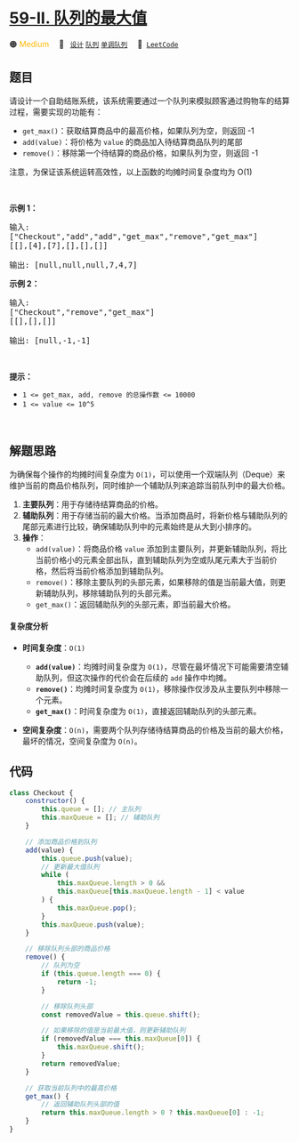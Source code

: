 # [59-II. 队列的最大值](https://leetcode.cn/problems/dui-lie-de-zui-da-zhi-lcof)

🟠 <font color=#ffb800>Medium</font>&emsp; 🔖&ensp; [`设计`](/tag/design.md) [`队列`](/tag/queue.md) [`单调队列`](/tag/monotonic-queue.md)&emsp; 🔗&ensp;[`LeetCode`](https://leetcode.cn/problems/dui-lie-de-zui-da-zhi-lcof)

## 题目

<p>请设计一个自助结账系统，该系统需要通过一个队列来模拟顾客通过购物车的结算过程，需要实现的功能有：</p>

<ul>
	<li><code>get_max()</code>：获取结算商品中的最高价格，如果队列为空，则返回 -1</li>
	<li><code>add(value)</code>：将价格为 <code>value</code> 的商品加入待结算商品队列的尾部</li>
	<li><code>remove()</code>：移除第一个待结算的商品价格，如果队列为空，则返回 -1</li>
</ul>

<p>注意，为保证该系统运转高效性，以上函数的均摊时间复杂度均为 O(1)</p>

<p>&nbsp;</p>

<p><strong>示例 1：</strong></p>

<pre>
输入: 
["Checkout","add","add","get_max","remove","get_max"]
[[],[4],[7],[],[],[]]

输出: [null,null,null,7,4,7]
</pre>

<p><strong>示例 2：</strong></p>

<pre>
输入: 
["Checkout","remove","get_max"]
[[],[],[]]

输出: [null,-1,-1]
</pre>

<p>&nbsp;</p>

<p><strong>提示：</strong></p>

<ul>
	<li><code>1 &lt;= get_max, add, remove 的总操作数&nbsp;&lt;= 10000</code></li>
	<li><code>1 &lt;= value &lt;= 10^5</code></li>
</ul>

<p>&nbsp;</p>


## 解题思路

为确保每个操作的均摊时间复杂度为 `O(1)`，可以使用一个双端队列（Deque）来维护当前的商品价格队列，同时维护一个辅助队列来追踪当前队列中的最大价格。

1. **主要队列**：用于存储待结算商品的价格。
2. **辅助队列**：用于存储当前的最大价格。当添加商品时，将新价格与辅助队列的尾部元素进行比较，确保辅助队列中的元素始终是从大到小排序的。
3. **操作**：
   - `add(value)`：将商品价格 `value` 添加到主要队列，并更新辅助队列，将比当前价格小的元素全部出队，直到辅助队列为空或队尾元素大于当前价格，然后将当前价格添加到辅助队列。
   - `remove()`：移除主要队列的头部元素，如果移除的值是当前最大值，则更新辅助队列，移除辅助队列的头部元素。
   - `get_max()`：返回辅助队列的头部元素，即当前最大价格。

#### 复杂度分析

- **时间复杂度**：`O(1)`

  - **`add(value)`**：均摊时间复杂度为 `O(1)`，尽管在最坏情况下可能需要清空辅助队列，但这次操作的代价会在后续的 `add` 操作中均摊。
  - **`remove()`**：均摊时间复杂度为 `O(1)`，移除操作仅涉及从主要队列中移除一个元素。
  - **`get_max()`**：时间复杂度为 `O(1)`，直接返回辅助队列的头部元素。

- **空间复杂度**：`O(n)`，需要两个队列存储待结算商品的价格及当前的最大价格，最坏的情况，空间复杂度为 `O(n)`。

## 代码

```javascript
class Checkout {
	constructor() {
		this.queue = []; // 主队列
		this.maxQueue = []; // 辅助队列
	}

	// 添加商品价格到队列
	add(value) {
		this.queue.push(value);
		// 更新最大值队列
		while (
			this.maxQueue.length > 0 &&
			this.maxQueue[this.maxQueue.length - 1] < value
		) {
			this.maxQueue.pop();
		}
		this.maxQueue.push(value);
	}

	// 移除队列头部的商品价格
	remove() {
		// 队列为空
		if (this.queue.length === 0) {
			return -1;
		}

		// 移除队列头部
		const removedValue = this.queue.shift();

		// 如果移除的值是当前最大值，则更新辅助队列
		if (removedValue === this.maxQueue[0]) {
			this.maxQueue.shift();
		}
		return removedValue;
	}

	// 获取当前队列中的最高价格
	get_max() {
		// 返回辅助队列头部的值
		return this.maxQueue.length > 0 ? this.maxQueue[0] : -1;
	}
}
```

